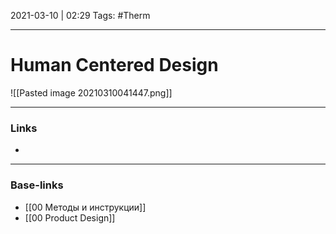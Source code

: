 2021-03-10 | 02:29
Tags: #Therm
___

# Human Centered Design
![[Pasted image 20210310041447.png]]
___
### Links
- 

___
### Base-links
- [[00 Методы и инструкции]]
- [[00 Product Design]]

